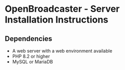 # OpenBroadcaster - Server Installation Instructions

## Dependencies

- A web server with a web environment available
- PHP 8.2 or higher
- MySQL or MariaDB

